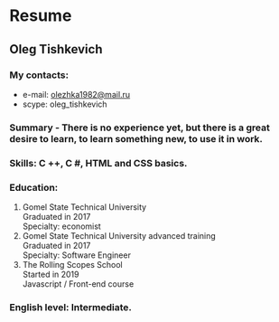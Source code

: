 # Resume 
## Oleg Tishkevich ##
### My contacts: ###
* e-mail: olezhka1982@mail.ru
* scype: oleg_tishkevich   
### Summary - There is no experience yet, but there is a great desire to learn, to learn something new, to use it in work. ###
### Skills: C ++, C #, HTML and CSS basics. ###
### Education: ###
1. Gomel State Technical University  
   Graduated in 2017  
   Specialty: economist
2. Gomel State Technical University advanced training  
   Graduated in 2017  
   Specialty: Software Engineer
3. The Rolling Scopes School  
   Started in 2019  
   Javascript / Front-end course  
### English level: Intermediate. ###
